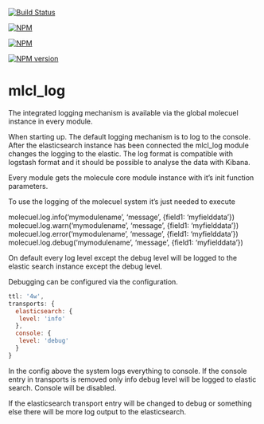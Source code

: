 [![Build Status](https://travis-ci.org/molecuel/mlcl_log.svg?branch=master)](https://travis-ci.org/molecuel/mlcl_log)

[![NPM](https://nodei.co/npm-dl/mlcl_log.png?months=1)](https://nodei.co/npm/mlcl_log/)

[![NPM](https://nodei.co/npm/mlcl_log.png?downloads=true&stars=true)](https://nodei.co/npm/mlcl_log/)

[![NPM version](https://badge.fury.io/js/mlcl_log@2x.png)](http://badge.fury.io/js/mlcl_log)

mlcl_log
========


The integrated logging mechanism is available via the global molecuel instance in every module.

When starting up. The default logging mechanism is to log to the console. After the elasticsearch instance has been connected the mlcl_log module changes the logging to the elastic. The log format is compatible with logstash format and it should be possible to analyse the data with Kibana.

Every module gets the molecule core module instance with it’s init function parameters.

To use the logging of the molecuel system it’s just needed to execute

molecuel.log.info(‘mymodulename’, ‘message’, {field1: ‘myfielddata’})
molecuel.log.warn(‘mymodulename’, ‘message’, {field1: ‘myfielddata’})
molecuel.log.error(‘mymodulename’, ‘message’, {field1: ‘myfielddata’})
molecuel.log.debug(‘mymodulename’, ‘message’, {field1: ‘myfielddata’})

On default every log level except the debug level will be logged to the elastic search instance except the debug level.

Debugging can be configured via the configuration.


```js
ttl: '4w',
transports: {
  elasticsearch: {
   level: 'info'
  },
  console: {
   level: 'debug'
  }
}
```

In the config above the system logs everything to console. If the console entry in transports is removed only info debug level will be logged to elastic search. Console will be disabled.

If the elasticsearch transport entry will be changed to debug or something else there will be more log output to the elasticsearch.
